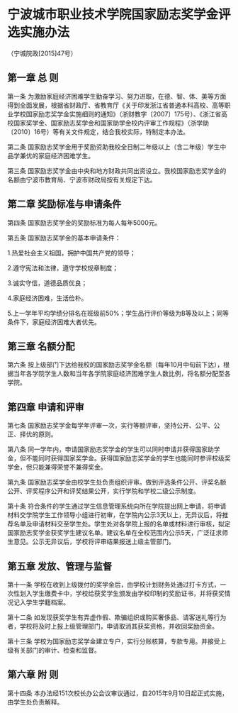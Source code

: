 # 宁波城市职业技术学院国家励志奖学金评选实施办法

（宁城院政[2015]47号）


## 第一章 总 则

第一条 为激励家庭经济困难学生勤奋学习、努力进取，在德、智、体、美等方面得到全面发展，根据省财政厅、省教育厅《关于印发浙江省普通本科高校、高等职业学校国家励志奖学金实施细则的通知》（浙财教字〔2007〕175号）、《浙江省高校国家奖学金、国家励志奖学金和国家助学金校内评审工作规程》（浙学助〔2010〕16号）等有关文件规定，结合我校实际，特制定本办法。

第二条 国家励志奖学金用于奖励资助我校全日制二年级以上（含二年级）学生中品学兼优的家庭经济困难学生。

第三条 国家励志奖学金由中央和地方财政共同出资设立。我校国家励志奖学金的名额由宁波市教育局、宁波市财政局按有关规定下达。

## 第二章 奖励标准与申请条件

第四条 国家励志奖学金的奖励标准为每人每年5000元。

第五条 国家励志奖学金的基本申请条件：

1.热爱社会主义祖国，拥护中国共产党的领导；

2.遵守宪法和法律，遵守学校规章制度；

3.诚实守信，道德品质优良；

4.家庭经济困难，生活俭朴。

5.上一学年平均学绩分排名在班级前50%；学生品行评价等级为B等及以上；同等条件下，家庭经济困难大者优先。

## 第三章 名额分配

第六条 按上级部门下达给我校的国家励志奖学金名额（每年10月中旬前下达），根据当年各学院学生人数和当年各学院家庭经济困难学生人数比例，将名额分配至各学院。

## 第四章 申请和评审

第七条 国家励志奖学金每学年评审一次，实行等额评审，坚持公开、公平、公正、择优的原则。

第八条 同一学年内，申请国家励志奖学金的学生可以同时申请并获得国家助学金，但不能同时获得国家奖学金。获得国家励志奖学金的学生也能同时参评校级奖学金，但只能兼得荣誉不兼得奖金。

第九条 国家励志奖学金由校学生处负责组织评审。做到评选条件公开、评奖名额公开、评奖程序公开和评奖结果公开，实行学院和学校二级公示制度。

第十条 符合条件的学生通过学生信息管理系统向所在学院提出网上申请，将申请材料交学院学生工作领导小组进行初审，在学院内公示3天以上，无异议后，将推荐名单及申请材料交至学生处。学生处对各学院上报的名单或材料进行审核，拟定国家励志奖学金获奖学生建议名单。建议名单在全校范围内公示5天，广泛征求师生意见。公示无异议后，学校将评审结果报送上级主管部门。

## 第五章 发放、管理与监督

第十一条 学校在收到上级拨付的奖学金后，由学校计划财务处通过打卡方式，一次性划入学生缴费卡中，学校给获奖学生颁发由学校印制的奖励证书，并将获奖情况记入学生学籍档案。

第十二条 如发现获奖学生有弄虚作假、欺骗组织或购买奢侈品、请客送礼等行为者，学校将及时上报上级管理部门，申请取消其获奖资格，并收回奖励资金。

第十三条 学校为国家励志奖学金建立专户，实行分账核算，专款专用。并接受上级有关部门的审计、检查和监督。

## 第六章 附 则

第十四条 本办法经151次校长办公会议审议通过，自2015年9月10日起正式实施，由学生处负责解释。

